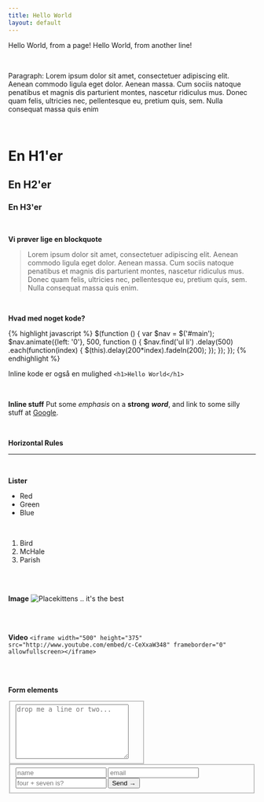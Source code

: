 ```yaml
---
title: Hello World
layout: default
---
```


Hello World, from a page!
Hello World, from another line!

<br>

Paragraph: Lorem ipsum dolor sit amet, consectetuer adipiscing elit. Aenean commodo ligula eget dolor. Aenean massa. Cum sociis natoque penatibus et magnis dis parturient montes, nascetur ridiculus mus. Donec quam felis, ultricies nec, pellentesque eu, pretium quis, sem. Nulla consequat massa quis enim

<br>

# En H1'er
## En H2'er
### En H3'er

<br>

**Vi prøver lige en blockquote**
> Lorem ipsum dolor sit amet, consectetuer adipiscing elit. Aenean commodo ligula eget dolor. Aenean massa. Cum sociis natoque penatibus et magnis dis parturient montes, nascetur ridiculus mus. Donec quam felis, ultricies nec, pellentesque eu, pretium quis, sem. Nulla consequat massa quis enim.

<br>

**Hvad med noget kode?**

{% highlight javascript %}
$(function () {
    var $nav = $('#main');
    $nav.animate({left: '0'}, 500, function () {
        $nav.find('ul li')
        .delay(500)
        .each(function(index) {
            $(this).delay(200*index).fadeIn(200);
        });
    });
});
{% endhighlight %}


Inline kode er også en mulighed ```<h1>Hello World</h1>```


<br>

**Inline stuff**
Put some *emphasis* on a **strong** *__word__*, and link to some silly stuff at [Google](http://icanhas.cheezburger.com/roflympics "roflympics").

<br>

**Horizontal Rules**
- - -

<br>

**Lister**

* Red
* Green
* Blue

<br>

1. Bird
2. McHale
3. Parish

<br><br>

**Image**
![Placekittens .. it's the best](http://placekitten.com/g/600/600 "mew")

<br><br>

**Video**
```<iframe width="500" height="375" src="http://www.youtube.com/embed/c-CeXxaW348" frameborder="0" allowfullscreen></iframe>```

<br><br>

**Form elements**
<form action="#" id="contact" class="clearfix">
<fieldset class="message" style="width:250px;">
<textarea name="message" cols="26" rows="7" placeholder="drop me a line or two..."></textarea>
</fieldset>
<fieldset class="details">
<input type="text" id="name" name="name" placeholder="name">
<input type="email" id="email" name="email" placeholder="email" required>
<input type="text" id="human" name="human" placeholder="four + seven is?" required>
<button type="submit">Send &rarr;</button>
</fieldset>
</form>

